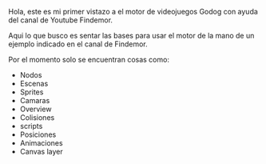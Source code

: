 Hola, este es mi primer vistazo a el motor de videojuegos Godog con ayuda del canal de Youtube Findemor.

Aqui lo que busco es sentar las bases para usar el motor de la mano de un ejemplo indicado en el canal de Findemor.

Por el momento solo se encuentran cosas como:
- Nodos
- Escenas
- Sprites
- Camaras
- Overview
- Colisiones
- scripts
- Posiciones
- Animaciones
- Canvas layer

